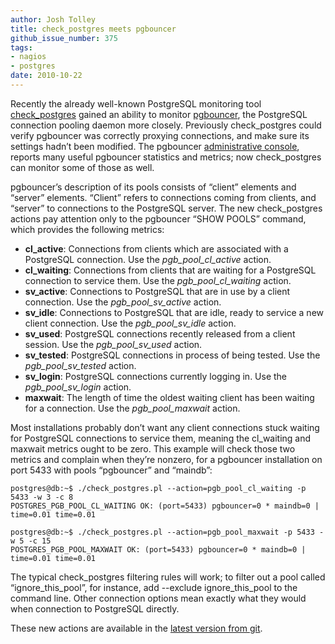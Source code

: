 ```yaml
---
author: Josh Tolley
title: check_postgres meets pgbouncer
github_issue_number: 375
tags:
- nagios
- postgres
date: 2010-10-22
---
```




Recently the already well-known PostgreSQL monitoring tool [check_postgres](https://bucardo.org/wiki/Check_postgres) gained an ability to monitor [pgbouncer](http://pgfoundry.org/projects/pgbouncer/), the PostgreSQL connection pooling daemon more closely. Previously check_postgres could verify pgbouncer was correctly proxying connections, and make sure its settings hadn’t been modified. The pgbouncer [administrative console](https://pgbouncer.github.io/usage.html), reports many useful pgbouncer statistics and metrics; now check_postgres can monitor some of those as well.

pgbouncer’s description of its pools consists of “client” elements and “server” elements. “Client” refers to connections coming from clients, and “server” to connections to the PostgreSQL server. The new check_postgres actions pay attention only to the pgbouncer “SHOW POOLS” command, which provides the following metrics:

- **cl_active**: Connections from clients which are associated with a PostgreSQL connection. Use the *pgb_pool_cl_active* action.
- **cl_waiting**: Connections from clients that are waiting for a PostgreSQL connection to service them. Use the *pgb_pool_cl_waiting* action.
- **sv_active**: Connections to PostgreSQL that are in use by a client connection. Use the *pgb_pool_sv_active* action.
- **sv_idle**: Connections to PostgreSQL that are idle, ready to service a new client connection. Use the *pgb_pool_sv_idle* action.
- **sv_used**: PostgreSQL connections recently released from a client session. Use the *pgb_pool_sv_used* action.
- **sv_tested**: PostgreSQL connections in process of being tested. Use the *pgb_pool_sv_tested* action.
- **sv_login**: PostgreSQL connections currently logging in. Use the *pgb_pool_sv_login* action.
- **maxwait**: The length of time the oldest waiting client has been waiting for a connection. Use the *pgb_pool_maxwait* action.

Most installations probably don’t want any client connections stuck waiting for PostgreSQL connections to service them, meaning the cl_waiting and maxwait metrics ought to be zero. This example will check those two metrics and complain when they’re nonzero, for a pgbouncer installation on port 5433 with pools “pgbouncer” and “maindb”:

```nohighlight
postgres@db:~$ ./check_postgres.pl --action=pgb_pool_cl_waiting -p 5433 -w 3 -c 8
POSTGRES_PGB_POOL_CL_WAITING OK: (port=5433) pgbouncer=0 * maindb=0 | time=0.01 time=0.01

postgres@db:~$ ./check_postgres.pl --action=pgb_pool_maxwait -p 5433 -w 5 -c 15 
POSTGRES_PGB_POOL_MAXWAIT OK: (port=5433) pgbouncer=0 * maindb=0 | time=0.01 time=0.01
```

The typical check_postgres filtering rules will work; to filter out a pool called “ignore_this_pool”, for instance, add --exclude ignore_this_pool to the command line. Other connection options mean exactly what they would when connection to PostgreSQL directly.

These new actions are available in the [latest version from git](https://github.com/bucardo/check_postgres/blob/master/check_postgres.pl).


